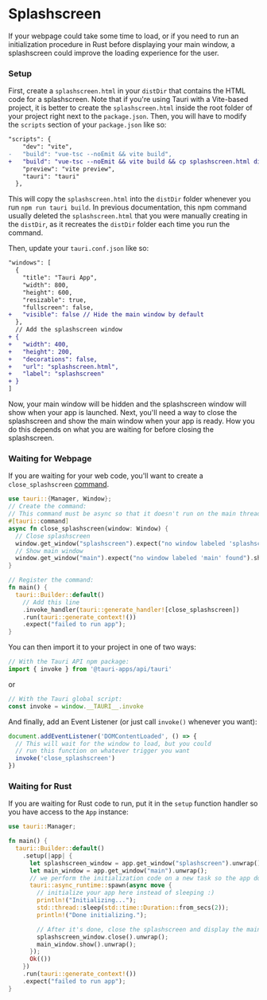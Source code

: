 # Splashscreen

If your webpage could take some time to load, or if you need to run an initialization procedure in Rust before displaying your main window, a splashscreen could improve the loading experience for the user.

### Setup

First, create a `splashscreen.html` in your `distDir` that contains the HTML code for a splashscreen. Note that if you're using Tauri with a Vite-based project, it is better to create the `splashscreen.html` inside the root folder of your project right next to the `package.json`. Then, you will have to modify the `scripts` section of your `package.json` like so:

```diff
"scripts": {
    "dev": "vite",
-   "build": "vue-tsc --noEmit && vite build",
+   "build": "vue-tsc --noEmit && vite build && cp splashscreen.html dist",
    "preview": "vite preview",
    "tauri": "tauri"
  },
```

This will copy the `splashscreen.html` into the `distDir` folder whenever you run `npm run tauri build`. In previous documentation, this npm command usually deleted the `splashscreen.html` that you were manually creating in the `distDir`, as it recreates the `distDir` folder each time you run the command.

Then, update your `tauri.conf.json` like so:

```diff
"windows": [
  {
    "title": "Tauri App",
    "width": 800,
    "height": 600,
    "resizable": true,
    "fullscreen": false,
+   "visible": false // Hide the main window by default
  },
  // Add the splashscreen window
+ {
+   "width": 400,
+   "height": 200,
+   "decorations": false,
+   "url": "splashscreen.html",
+   "label": "splashscreen"
+ }
]
```

Now, your main window will be hidden and the splashscreen window will show when your app is launched. Next, you'll need a way to close the splashscreen and show the main window when your app is ready. How you do this depends on what you are waiting for before closing the splashscreen.

### Waiting for Webpage

If you are waiting for your web code, you'll want to create a `close_splashscreen` [command](command).

```rust src-tauri/main.rs
use tauri::{Manager, Window};
// Create the command:
// This command must be async so that it doesn't run on the main thread.
#[tauri::command]
async fn close_splashscreen(window: Window) {
  // Close splashscreen
  window.get_window("splashscreen").expect("no window labeled 'splashscreen' found").close().unwrap();
  // Show main window
  window.get_window("main").expect("no window labeled 'main' found").show().unwrap();
}

// Register the command:
fn main() {
  tauri::Builder::default()
    // Add this line
    .invoke_handler(tauri::generate_handler![close_splashscreen])
    .run(tauri::generate_context!())
    .expect("failed to run app");
}

```
You can then import it to your project in one of two ways:

```js
// With the Tauri API npm package:
import { invoke } from '@tauri-apps/api/tauri'
```
or
```js
// With the Tauri global script:
const invoke = window.__TAURI__.invoke
```

And finally, add an Event Listener (or just call `invoke()` whenever you want):
```js
document.addEventListener('DOMContentLoaded', () => {
  // This will wait for the window to load, but you could
  // run this function on whatever trigger you want
  invoke('close_splashscreen')
})
```

### Waiting for Rust

If you are waiting for Rust code to run, put it in the `setup` function handler so you have access to the `App` instance:

```rust src-tauri/main.rs
use tauri::Manager;

fn main() {
  tauri::Builder::default()
    .setup(|app| {
      let splashscreen_window = app.get_window("splashscreen").unwrap();
      let main_window = app.get_window("main").unwrap();
      // we perform the initialization code on a new task so the app doesn't freeze
      tauri::async_runtime::spawn(async move {
        // initialize your app here instead of sleeping :)
        println!("Initializing...");
        std::thread::sleep(std::time::Duration::from_secs(2));
        println!("Done initializing.");

        // After it's done, close the splashscreen and display the main window
        splashscreen_window.close().unwrap();
        main_window.show().unwrap();
      });
      Ok(())
    })
    .run(tauri::generate_context!())
    .expect("failed to run app");
}
```
